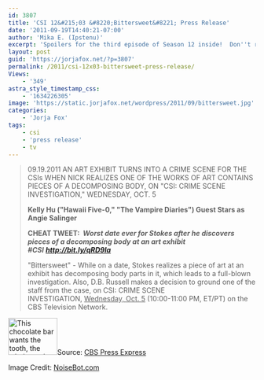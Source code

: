 ```yaml
---
id: 3807
title: 'CSI 12&#215;03 &#8220;Bittersweet&#8221; Press Release'
date: '2011-09-19T14:40:21-07:00'
author: 'Mika E. (Ipstenu)'
excerpt: 'Spoilers for the third episode of Season 12 inside!  Don''t read if you don''t want to know about Nick Stoke''s date and someone getting benched.'
layout: post
guid: 'https://jorjafox.net/?p=3807'
permalink: /2011/csi-12x03-bittersweet-press-release/
Views:
    - '349'
astra_style_timestamp_css:
    - '1634226305'
image: 'https://static.jorjafox.net/wordpress/2011/09/bittersweet.jpg'
categories:
    - 'Jorja Fox'
tags:
    - csi
    - 'press release'
    - tv
---
```


<blockquote>09.19.2011
AN ART EXHIBIT TURNS INTO A CRIME SCENE FOR THE CSIs WHEN NICK REALIZES ONE OF THE WORKS OF ART CONTAINS PIECES OF A DECOMPOSING BODY, ON "CSI: CRIME SCENE INVESTIGATION," WEDNESDAY, OCT. 5

<strong>Kelly Hu ("Hawaii Five-0," "The Vampire Diaries") Guest Stars as Angie Salinger</strong>

<strong>CHEAT TWEET:  <em>Worst date ever for Stokes after he discovers pieces of a decomposing body at an art exhibit #CSI</em></strong><em> </em><a href="http://bit.ly/qRD9la"><em><strong>http://bit.ly/qRD9la</strong></em></a>

"Bittersweet" - While on a date, Stokes realizes a piece of art at an exhibit has decomposing body parts in it, which leads to a full-blown investigation. Also, D.B. Russell makes a decision to ground one of the staff from the case, on CSI: CRIME SCENE INVESTIGATION, <span style="text-decoration: underline;">Wednesday, Oct. 5</span> (10:00-11:00 PM, ET/PT) on the CBS Television Network.</blockquote>
<img class="alignleft size-thumbnail wp-image-3808" title="Bittersweet" src="//static.jorjafox.net/wordpress/2011/09/bittersweet-210x140.jpg" alt="This chocolate bar wants the tooth, the whole tooth, and nothing but the tooth! 100% cotton t-shirt with screen print." width="100" height="75" />Source: <a href="http://www.cbspressexpress.com/div.php/cbs_entertainment/original/release?id=231&amp;dpid=56&amp;rid=29202">CBS Press Express</a>

Image Credit: <a href="http://www.noisebot.com/bittersweet_t-shirt">NoiseBot.com</a>

&nbsp;